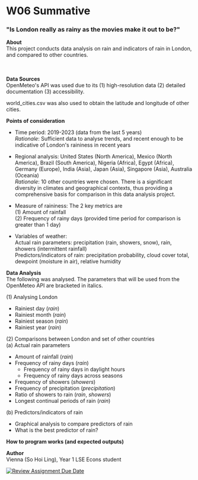 # W06 Summative
### "Is London really as rainy as the movies make it out to be?"

**About**  
This project conducts data analysis on rain and indicators of rain in London, and compared to other countries.  
<br><br>

**Data Sources**  
OpenMeteo's API was used due to its (1) high-resolution data (2) detailed documentation (3) accessibility.  

world_cities.csv was also used to obtain the latitude and longitude of other cities. 


**Points of consideration**
* Time period: 2019-2023 (data from the last 5 years)  
*Rationale*: Sufficient data to analyse trends, and recent enough to be indicative of London's raininess in recent years 

* Regional analysis: 
United States (North America), Mexico (North America), Brazil (South America), Nigeria (Africa), Egypt (Africa), Germany (Europe), India (Asia), Japan (Asia), Singapore (Asia), Australia (Oceania)  
*Rationale*: 10 other countries were chosen. There is a significant diversity in climates and geographical contexts, thus providing a comprehensive basis for comparison in this data analysis project. 

* Measure of raininess:
The 2 key metrics are  
(1) Amount of rainfall  
(2) Frequency of rainy days (provided time period for comparison is greater than 1 day)

* Variables of weather:  
Actual rain parameters: precipitation (rain, showers, snow), rain, showers (intermittent rainfall)  
Predictors/indicators of rain: precipitation probability, cloud cover total, dewpoint (moisture in air), relative humidity  

**Data Analysis**  
The following was analysed. The parameters that will be used from the OpenMeteo API are bracketed in italics. 

(1) Analysing London  
* Rainiest day (*rain*)
* Rainiest month (*rain*)
* Rainiest season (*rain*)
* Rainiest year (*rain*)

(2) Comparisons between London and set of other countries   
(a) Actual rain parameters
* Amount of rainfall (*rain*)
* Frequency of rainy days (*rain*)
    * Frequency of rainy days in daylight hours
    * Frequency of rainy days across seasons
* Frequency of showers (*showers*)
* Frequency of precipitation (*precipitation*)
* Ratio of showers to rain (*rain*, *showers*)
* Longest continual periods of rain (*rain*)

(b) Predictors/indicators of rain
* Graphical analysis to compare predictors of rain
* What is the best predictor of rain?

**How to program works (and expected outputs)**


**Author**  
Vienna (So Hoi Ling), Year 1 LSE Econs student

[![Review Assignment Due Date](https://classroom.github.com/assets/deadline-readme-button-22041afd0340ce965d47ae6ef1cefeee28c7c493a6346c4f15d667ab976d596c.svg)](https://classroom.github.com/a/16Ytx_fz)
